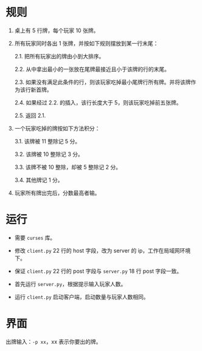 # 规则
1. 桌上有 5 行牌，每个玩家 10 张牌。

2. 所有玩家同时各出 1 张牌，并按如下规则摆放到某一行末尾：

    2.1. 把所有玩家出的牌由小到大排序。

    2.2. 从中拿出最小的一张放在尾牌最接近且小于该牌的行的末尾。

    2.3. 如果没有满足此条件的行，则该玩家吃掉最小尾牌行所有牌。并将该牌作为该行新首牌。

    2.4. 如果经过 2.2. 的插入，该行长度大于 5，则该玩家吃掉前五张牌。

    2.5. 返回 2.1.

3. 一个玩家吃掉的牌按如下方法积分：
    
    3.1. 该牌被 11 整除记 5 分。

    3.2. 该牌被 10 整除记 3 分。
    
    3.3. 该牌不被 10 整除，却被 5 整除记 2 分。

    3.4. 其他牌记 1 分。

4. 玩家所有牌出完后，分数最高者输。

# 运行
* 需要 `curses` 库。

* 修改 `client.py` 22 行的 host 字段，改为 server 的 ip，工作在局域网环境下。

* 保证 `client.py` 22 行的 post 字段与 `server.py` 18 行 post 字段一致。

* 首先运行 `server.py`，根据提示输入玩家人数。

* 运行 `client.py` 启动客户端，启动数量与玩家人数相同。

# 界面
出牌输入：`-p xx`，xx 表示你要出的牌。
